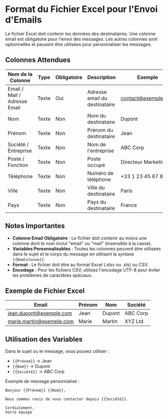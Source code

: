 # Format du Fichier Excel pour l'Envoi d'Emails

Le fichier Excel doit contenir les données des destinataires. Une colonne email est obligatoire pour l'envoi des messages. Les autres colonnes sont optionnelles et peuvent être utilisées pour personnaliser les messages.

## Colonnes Attendues

| Nom de la Colonne            | Type  | Obligatoire | Description                   | Exemple             |
| ---------------------------- | ----- | ----------- | ----------------------------- | ------------------- |
| Email / Mail / Adresse Email | Texte | Oui         | Adresse email du destinataire | contact@exemple.com |
| Nom                          | Texte | Non         | Nom du destinataire           | Dupont              |
| Prénom                       | Texte | Non         | Prénom du destinataire        | Jean                |
| Société / Entreprise         | Texte | Non         | Nom de l'entreprise           | ABC Corp            |
| Poste / Fonction             | Texte | Non         | Poste occupé                  | Directeur Marketing |
| Téléphone                    | Texte | Non         | Numéro de téléphone           | +33 1 23 45 67 89   |
| Ville                        | Texte | Non         | Ville du destinataire         | Paris               |
| Pays                         | Texte | Non         | Pays du destinataire          | France              |

## Notes Importantes

- **Colonne Email Obligatoire** : Le fichier doit contenir au moins une colonne dont le nom inclut "email" ou "mail" (insensible à la casse).
- **Variables Personnalisables** : Toutes les colonnes peuvent être utilisées dans le sujet et le corps du message en utilisant la syntaxe `{{NomColonne}}`.
- **Format** : Le fichier doit être au format Excel (.xlsx ou .xls) ou CSV.
- **Encodage** : Pour les fichiers CSV, utilisez l'encodage UTF-8 pour éviter les problèmes de caractères spéciaux.

## Exemple de Fichier Excel

| Email                    | Prénom | Nom    | Société  |
| ------------------------ | ------ | ------ | -------- |
| jean.dupont@exemple.com  | Jean   | Dupont | ABC Corp |
| marie.martin@exemple.com | Marie  | Martin | XYZ Ltd  |

## Utilisation des Variables

Dans le sujet ou le message, vous pouvez utiliser :

- `{{Prénom}}` → Jean
- `{{Nom}}` → Dupont
- `{{Société}}` → ABC Corp

Exemple de message personnalisé :

```
Bonjour {{Prénom}} {{Nom}},

Nous sommes ravis de vous contacter depuis {{Société}}.

Cordialement,
Votre équipe
```
